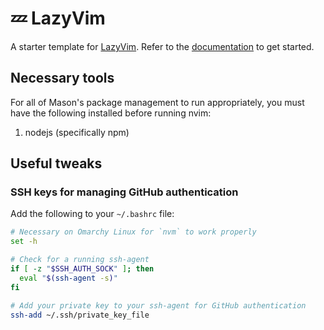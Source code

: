 # 💤 LazyVim

A starter template for [LazyVim](https://github.com/LazyVim/LazyVim).
Refer to the [documentation](https://lazyvim.github.io/installation) to get started.

## Necessary tools

For all of Mason's package management to run appropriately,
you must have the following installed before running nvim:

1. nodejs (specifically npm)

## Useful tweaks

### SSH keys for managing GitHub authentication

Add the following to your `~/.bashrc` file:

```bash
# Necessary on Omarchy Linux for `nvm` to work properly
set -h

# Check for a running ssh-agent
if [ -z "$SSH_AUTH_SOCK" ]; then
  eval "$(ssh-agent -s)"
fi

# Add your private key to your ssh-agent for GitHub authentication
ssh-add ~/.ssh/private_key_file
```
